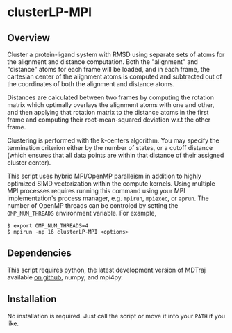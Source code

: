 clusterLP-MPI
=============
## Overview
Cluster a protein-ligand system with RMSD using separate sets of atoms for the
alignment and distance computation. Both the "alignment" and "distance" atoms
for each frame will be loaded, and in each frame, the cartesian center of the
alignment atoms is computed and subtracted out of the coordinates of both the
alignment and distance atoms.

Distances are calculated between two frames by computing the rotation matrix
which optimally overlays the alignment atoms with one and other, and then
applying that rotation matrix to the distance atoms in the first frame and
computing their root-mean-squared deviation w.r.t the other frame.

Clustering is performed with the k-centers algorithm. You may specify the
termination criterion either by the number of states, or a cutoff distance
(which ensures that all data points are within that distance of their assigned
cluster center).

This script uses hybrid MPI/OpenMP paralleism in addition to highly optimized
SIMD vectorization within the compute kernels. Using multiple MPI processes
requires running this command using your MPI implementation's process manager,
e.g. `mpirun`, `mpiexec`, or `aprun`. The number of OpenMP threads can be
controled by setting the `OMP_NUM_THREADS` environment variable. For example,

```
$ export OMP_NUM_THREADS=4
$ mpirun -np 16 clusterLP-MPI <options>
```

## Dependencies
This script requires python, the latest development version of MDTraj available
[on github](https://github.com/rmcgibbo/mdtraj), numpy, and mpi4py.

## Installation
No installation is required. Just call the script or move it into your `PATH`
if you like.
